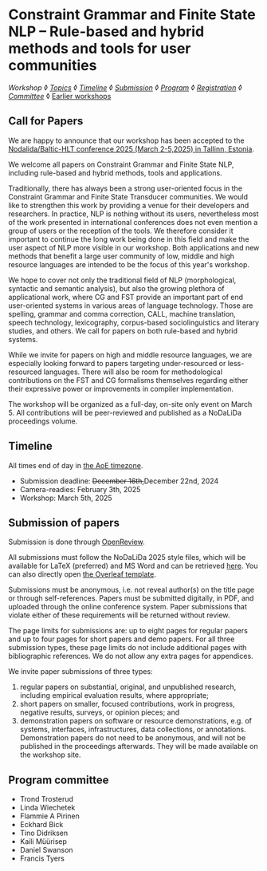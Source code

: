 
Constraint Grammar and Finite State NLP – Rule-based and hybrid methods and tools for user communities
=========

*Workshop ◊ [Topics](topics.md) ◊ [Timeline](dates.md) ◊ [Submission](submission.md) ◊ [Program](program.md) ◊ [Registration](registration.md) ◊ [Committee](programcommittee.md)*  ◊ [Earlier workshops](cgworkshoplist.md) 

## Call for Papers


We are happy to announce that our workshop has been accepted to the [Nodalida/Baltic-HLT conference 2025 (March 2-5,2025) in Tallinn, Estonia](https://www.nodalida-bhlt2025.eu).

We welcome all papers on Constraint Grammar and Finite State NLP, including rule-based and hybrid methods, tools and applications.

Traditionally, there has always been a strong user-oriented focus in the Constraint Grammar and Finite State Transducer communities. We would like to strengthen this work by providing a venue for their developers and researchers. In practice, NLP is nothing without its users, nevertheless most of the work presented in international conferences does not even mention a group of users or the reception of the tools. We therefore consider it important to continue the long work being done in this field and make the user aspect of NLP more visible in our workshop. Both applications and new methods that benefit a large user community of low, middle and high resource languages are intended to be the focus of this year's workshop.

We hope to cover not only the traditional field of NLP (morphological, syntactic and semantic analysis), but also the growing plethora of applicational work, where CG and FST provide an important part of end user-oriented systems in various areas of language technology. Those are spelling, grammar and comma correction, CALL, machine translation, speech technology, lexicography, corpus-based sociolinguistics and literary studies, and others. We call for papers on both rule-based and hybrid systems.

While we invite for papers on high and middle resource languages, we are especially looking forward to papers targeting under-resourced or less-resourced languages. There will also be room for methodological contributions on the FST and CG formalisms themselves regarding either their expressive power or improvements in compiler implementation.

The workshop will be organized as a full-day, on-site only event on March 5. All contributions will be peer-reviewed and published as a NoDaLiDa proceedings volume.

## Timeline

All times end of day in [the AoE timezone](https://www.timeanddate.com/time/zones/aoe).

* Submission deadline: ~~December 16th,~~December 22nd, 2024
* Camera-readies: February 3th, 2025
* Workshop: March 5th, 2025


## Submission of papers

Submission is done through [OpenReview](https://openreview.net/group?id=NoDaLiDa/Baltic-HLT/2025/Workshop/CG-FST_NLP).

All submissions must follow the NoDaLiDa 2025 style files, which will be available for LaTeX (preferred) and MS Word and can be retrieved [here](https://drive.google.com/file/d/1VuzuZ-KwJ5zOV7RPsbuje7hRMSN1EfwC/view).
You can also directly open [the Overleaf template](https://www.overleaf.com/latex/templates/instructions-for-nodalida-baltic-hlt-2025-submissions/vntbxsmmzyqj).

Submissions must be anonymous, i.e. not reveal author(s) on the title page or through self-references. Papers must be submitted digitally, in PDF, and uploaded through the online conference system. Paper submissions that violate either of these requirements will be returned without review.

The page limits for submissions are: up to eight pages for regular papers and up to four pages for short papers and demo papers. For all three submission types, these page limits do not include additional pages with bibliographic references. We do not allow any extra pages for appendices.


We invite paper submissions of three types:

1. regular papers on substantial, original, and unpublished research, including empirical evaluation results, where appropriate;
2. short papers on smaller, focused contributions, work in progress, negative results, surveys, or opinion pieces; and
3. demonstration papers on software or resource demonstrations, e.g. of systems, interfaces, infrastructures, data collections, or annotations. Demonstration papers do not need to be anonymous, and will not be published in the proceedings afterwards.
They will be made available on the workshop site.

## Program committee

- Trond Trosterud
- Linda Wiechetek
- Flammie A Pirinen
- Eckhard Bick
- Tino Didriksen
- Kaili Müürisep
- Daniel Swanson
- Francis Tyers
